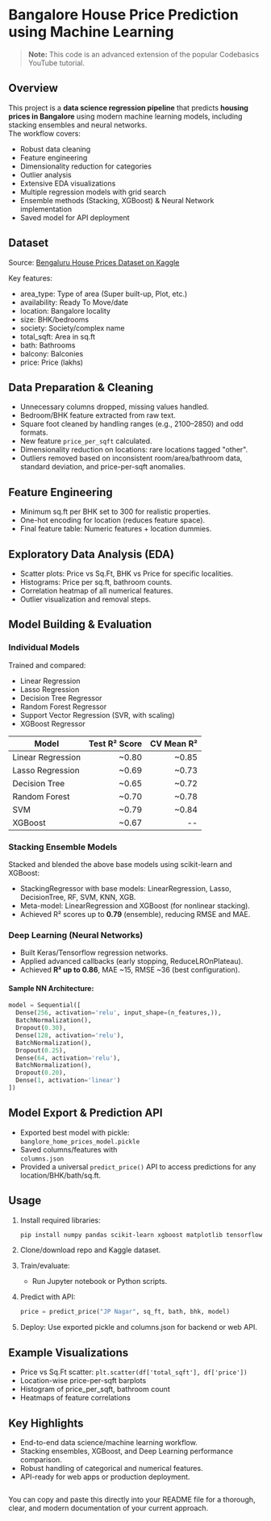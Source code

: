 # Bangalore House Price Prediction using Machine Learning

> **Note:** This code is an advanced extension of the popular Codebasics YouTube tutorial.

## Overview

This project is a **data science regression pipeline** that predicts **housing prices in Bangalore** using modern machine learning models, including stacking ensembles and neural networks.  
The workflow covers:  
- Robust data cleaning  
- Feature engineering  
- Dimensionality reduction for categories  
- Outlier analysis  
- Extensive EDA visualizations  
- Multiple regression models with grid search  
- Ensemble methods (Stacking, XGBoost) & Neural Network implementation  
- Saved model for API deployment

## Dataset

Source: [Bengaluru House Prices Dataset on Kaggle](https://www.kaggle.com/datasets/amitabhajoy/bengaluru-house-price-data)

Key features:
- area_type: Type of area (Super built-up, Plot, etc.)
- availability: Ready To Move/date
- location: Bangalore locality  
- size: BHK/bedrooms  
- society: Society/complex name  
- total_sqft: Area in sq.ft  
- bath: Bathrooms  
- balcony: Balconies  
- price: Price (lakhs)

## Data Preparation & Cleaning

- Unnecessary columns dropped, missing values handled.
- Bedroom/BHK feature extracted from raw text.
- Square foot cleaned by handling ranges (e.g., 2100–2850) and odd formats.  
- New feature `price_per_sqft` calculated.
- Dimensionality reduction on locations: rare locations tagged "other".
- Outliers removed based on inconsistent room/area/bathroom data, standard deviation, and price-per-sqft anomalies.

## Feature Engineering

- Minimum sq.ft per BHK set to 300 for realistic properties.
- One-hot encoding for location (reduces feature space).
- Final feature table: Numeric features + location dummies.

## Exploratory Data Analysis (EDA)

- Scatter plots: Price vs Sq.Ft, BHK vs Price for specific localities.
- Histograms: Price per sq.ft, bathroom counts.
- Correlation heatmap of all numerical features.
- Outlier visualization and removal steps.

## Model Building & Evaluation

### Individual Models

Trained and compared:
- Linear Regression
- Lasso Regression
- Decision Tree Regressor
- Random Forest Regressor
- Support Vector Regression (SVR, with scaling)
- XGBoost Regressor

| Model               | Test R² Score | CV Mean R² |
|---------------------|--------------:|-----------:|
| Linear Regression   |   ~0.80       |   ~0.85    |
| Lasso Regression    |   ~0.69       |   ~0.73    |
| Decision Tree       |   ~0.65       |   ~0.72    |
| Random Forest       |   ~0.70       |   ~0.78    |
| SVM                 |   ~0.79       |   ~0.84    |
| XGBoost             |   ~0.67       |   --       |

### Stacking Ensemble Models

Stacked and blended the above base models using scikit-learn and XGBoost:

- StackingRegressor with base models: LinearRegression, Lasso, DecisionTree, RF, SVM, KNN, XGB.
- Meta-model: LinearRegression and XGBoost (for nonlinear stacking).
- Achieved R² scores up to **0.79** (ensemble), reducing RMSE and MAE.

### Deep Learning (Neural Networks)

- Built Keras/Tensorflow regression networks.
- Applied advanced callbacks (early stopping, ReduceLROnPlateau).
- Achieved **R² up to 0.86**, MAE ~15, RMSE ~36 (best configuration).

#### Sample NN Architecture:

```python
model = Sequential([
  Dense(256, activation='relu', input_shape=(n_features,)),
  BatchNormalization(),
  Dropout(0.30),
  Dense(128, activation='relu'),
  BatchNormalization(),
  Dropout(0.25),
  Dense(64, activation='relu'),
  BatchNormalization(),
  Dropout(0.20),
  Dense(1, activation='linear')
])
```

## Model Export & Prediction API

- Exported best model with pickle:  
  `banglore_home_prices_model.pickle`
- Saved columns/features with  
  `columns.json`
- Provided a universal `predict_price()` API to access predictions for any location/BHK/bath/sq.ft.

## Usage

1. Install required libraries:

    ```bash
    pip install numpy pandas scikit-learn xgboost matplotlib tensorflow
    ```

2. Clone/download repo and Kaggle dataset.

3. Train/evaluate:
    - Run Jupyter notebook or Python scripts.

4. Predict with API:

    ```python
    price = predict_price("JP Nagar", sq_ft, bath, bhk, model)
    ```

5. Deploy: Use exported pickle and columns.json for backend or web API.

## Example Visualizations

- Price vs Sq.Ft scatter: `plt.scatter(df['total_sqft'], df['price'])`
- Location-wise price-per-sqft barplots
- Histogram of price_per_sqft, bathroom count
- Heatmaps of feature correlations

## Key Highlights

- End-to-end data science/machine learning workflow.
- Stacking ensembles, XGBoost, and Deep Learning performance comparison.
- Robust handling of categorical and numerical features.
- API-ready for web apps or production deployment.

```
```

You can copy and paste this directly into your README file for a thorough, clear, and modern documentation of your current approach.
